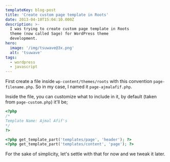 ```yaml
---
templateKey: blog-post
title: 'Create custom page template in Roots'
date: 2013-04-10T15:04:10.000Z
description: >-
  I was trying to create custom page template in Roots  
  theme (now called Sage) for WordPress theme
  development.
hero: 
  image: '/img/tsuwave@3x.png'
  alt: 'tsuwave'
tags:
  - wordpress
  - javascript
---
```

First create a file inside `wp-content/themes/roots` with this convention `page-filename.php`. So in my case, I named it `page-ajmalafif.php`.

Inside the file, you can customize what to include in it, by default (taken from `page-custom.php`) it'll be;

```php
<?php
/*
Template Name: Ajmal Afif's
*/
?>

<?php get_template_part('templates/page', 'header'); ?>
<?php get_template_part('templates/content', 'page'); ?>
```

For the sake of simplicity, let's settle with that for now and we tweak it later.